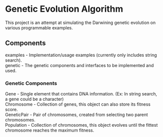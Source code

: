 # Genetic Evolution Algorithm
This project is an attempt at simulating the Darwining genetic evolution on various programmable examples.

## Components
  examples  - Implementation/usage examples (currently only includes string search).<br>
  genetic   - The genetic components and interfaces to be implemented and used.
  
### Genetic Components
Gene        - Single element that contains DNA information. (Ex: In string search, a gene could be a character)<br>
Chromosome  - Collection of genes, this object can also store its fitness score.<br>
GeneticPair - Pair of chromosomes, created from selecting two parent chromosomes.<br>
Population  - Collection of chromosomes, this object evolves until the fittest chromosome reaches the maximum fitness.
